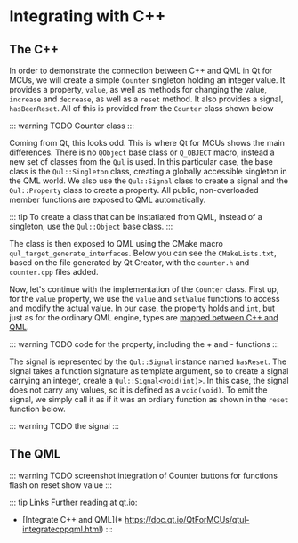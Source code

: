 # Integrating with C++

## The C++

In order to demonstrate the connection between C++ and QML in Qt for MCUs, we will create a simple ``Counter`` singleton holding an integer value. It provides a property, ``value``, as well as methods for changing the value, ``increase`` and ``decrease``, as well as a ``reset`` method. It also provides a signal, ``hasBeenReset``. All of this is provided from the ``Counter`` class shown below

::: warning TODO
Counter class
:::

Coming from Qt, this looks odd. This is where Qt for MCUs shows the main differences. There is no ``QObject`` base class or ``Q_OBJECT`` macro, instead a new set of classes from the ``Qul`` is used. In this particular case, the base class is the ``Qul::Singleton`` class, creating a globally accessible singleton in the QML world. We also use the ``Qul::Signal`` class to create a signal and the ``Qul::Property`` class to create a property. All public, non-overloaded member functions are exposed to QML automatically.

::: tip
To create a class that can be instatiated from QML, instead of a singleton, use the ``Qul::Object`` base class.
:::

The class is then exposed to QML using the CMake macro ``qul_target_generate_interfaces``. Below you can see the ``CMakeLists.txt``, based on the file generated by Qt Creator, with the ``counter.h`` and ``counter.cpp`` files added.

Now, let's continue with the implementation of the ``Counter`` class. First up, for the ``value`` property, we use the ``value`` and ``setValue`` functions to access and modify the actual value. In our case, the property holds and ``int``, but just as for the ordinary QML engine, types are [mapped between C++ and QML](https://doc.qt.io/QtForMCUs/qtul-integratecppqml.html#type-mapping).

::: warning TODO
code for the property, including the + and - functions
:::

The signal is represented by the ``Qul::Signal`` instance named ``hasReset``. The signal takes a function signature as template argument, so to create a signal carrying an integer, create a ``Qul::Signal<void(int)>``. In this case, the signal does not carry any values, so it is defined as a `void(void)`. To emit the signal, we simply call it as if it was an ordiary function as shown in the ``reset`` function below.

::: warning TODO
the signal
:::

## The QML

::: warning TODO
screenshot
integration of Counter
    buttons for functions
    flash on reset
    show value
:::



::: tip Links
Further reading at qt.io:
* [Integrate C++ and QML](* https://doc.qt.io/QtForMCUs/qtul-integratecppqml.html)
:::
